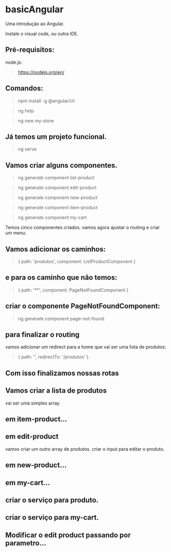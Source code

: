 # basicAngular
Uma introdução ao Angular.

Instale o visual code, ou outra IDE.

## Pré-requisitos:
  node.js:
   > https://nodejs.org/en/

## Comandos: 
  > npm install -g @angular/cli

  > ng help

  > ng new my-store

## Já temos um projeto funcional.
>  ng serve

## Vamos criar alguns componentes.
 > ng generate component list-product

 > ng generate component edit-product

 > ng generate component new-product

 > ng generate component item-product

 > ng generate component my-cart

Temos cinco componentes criados. 
vamos agora ajustar o routing e criar um menu.

## Vamos adicionar os caminhos: 
> { path: 'produtos', component: ListProductComponent }

## e para os caminho que não temos: 
> { path: '**', component: PageNotFoundComponent }

## criar o componente PageNotFoundComponent: 
> ng generate component page-not-found.

## para finalizar o routing
vamos adicionar um redirect para a home que vai ser uma lista de produtos: 

> { path: '', redirectTo: '/produtos' }.

## Com isso finalizamos nossas rotas

## Vamos criar a lista de produtos
vai ser uma simples array.

## em item-product...

## em edit-product 
vamos criar um outro array de produtos.
criar o input para editar o produto.

## em new-product...
## em my-cart...

## criar o serviço para produto.
## criar o serviço para my-cart.

## Modificar o edit product passando por parametro...

